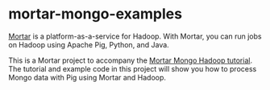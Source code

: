 # mortar-mongo-examples

[Mortar](http://www.mortardata.com/) is a platform-as-a-service for Hadoop.  With Mortar, you can run jobs on Hadoop using Apache Pig, Python, and Java.

This is a Mortar project to accompany the [Mortar Mongo Hadoop tutorial](http://help.mortardata.com/mongo_analytics_and_reporting_tutorial/introduction/how_to_use_hadoop_with_mongo). The tutorial and example code in this project will show you how to process Mongo data with Pig using Mortar and Hadoop.
